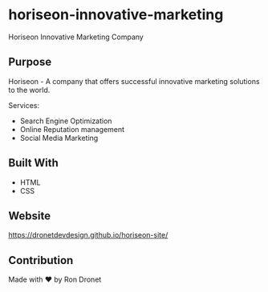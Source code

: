 # horiseon-innovative-marketing
Horiseon Innovative Marketing Company

## Purpose
Horiseon - A company that offers successful innovative marketing solutions to the world.

Services:
  - Search Engine Optimization
  - Online Reputation management
  - Social Media Marketing

## Built With
* HTML
* CSS

## Website
https://dronetdevdesign.github.io/horiseon-site/

## Contribution
Made with ❤️ by Ron Dronet
